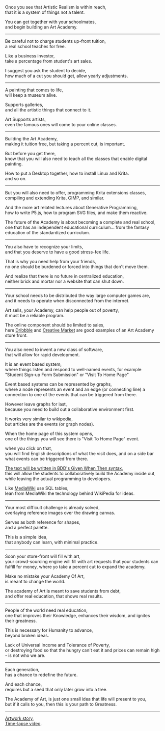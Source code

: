 Once you see that Artistic Realism is within reach,\
that it is a system of things not a talent.

You can get together with your schoolmates,\
and begin building an Art Academy.

---

Be careful not to charge students up-front tuition,\
a real school teaches for free.

Like a business investor,\
take a percentage from student's art sales.

I suggest you ask the student to decide,\
how much of a cut you should get, allow yearly adjustments.

---

A painting that comes to life,\
will keep a museum alive.

Supports galleries,\
and all the artistic things that connect to it.

Art Supports artists,\
even the famous ones will come to your online classes.

---

Building the Art Academy,\
making it tuition free, but taking a percent cut, is important.

But before you get there,\
know that you will also need to teach all the classes that enable digital painting.

How to put a Desktop together, how to install Linux and Krita.\
and so on.

---

But you will also need to offer, programming Krita extensions classes,\
compiling and extending Krita, GIMP, and similar.

And the more art related lectures about Generative Programming,\
how to write P5.js, how to program SVG files, and make them reactive.

The future of the Academy is about becoming a complete and real school,\
one that has an independent educational curriculum... from the fantasy education of the standardized curriculum.

---

You also have to recognize your limits,\
and that you deserve to have a good stress-fee life.

That is why you need help from your friends,\
no one should be burdened or forced into things that don't move them.

And realize that there is no future in centralized education,\
neither brick and mortar nor a website that can shut down.

---

Your school needs to be distributed the way large computer games are,\
and it needs to operate when disconnected from the internet.

Art sells, your Academy, can help people out of poverty,\
it must be a reliable program.

The online component should be limited to sales,\
here [Dribbble](https://dribbble.com/) and [Creative Market](https://creativemarket.com/) are good examples of an Art Academy store front.

---

You also need to invent a new class of software,\
that will allow for rapid development.

It is an event based system,\
where things listen and respond to well-named events, for example "Student Sign-up Form Submission" or "Visit To Home Page"

Event based systems can be represented by graphs,\
where a node represents an event and an edge (or connecting line) a connection to one of the events that can be triggered from there.

However leave graphs for last,\
because you need to build out a collaborative environment first.

It works very similar to wikipedia,\
but articles are the events (or graph nodes).

When the home page of this system opens,\
one of the things you will see there is "Visit To Home Page" event.

when you click on that,\
you will find English descriptions of what the visit does, and on a side bar what events can be triggered from there.

[The text will be written in BDD's Given When Then syntax](https://www.youtube.com/watch?v=VS6EEUVZGLE),\
this will allow the students to collaboratively build the Academy inside out, while leaving the actual programming to developers.

Like [MediaWiki](https://www.mediawiki.org) use SQL tables,\
lean from MediaWiki the technology behind WikiPedia for ideas.

---

Your most difficult challenge is already solved,\
overlaying reference images over the drawing canvas.

Serves as both reference for shapes,\
and a perfect palette.

This is a simple idea,\
that anybody can learn, with minimal practice.

---

Soon your store-front will fill with art,\
your crowd-sourcing engine will fill with art requests that your students can fulfill for money, where yo take a percent cut to expand the academy.

Make no mistake your Academy Of Art,\
is meant to change the world.

The academy of Art is meant to save students from debt,\
and offer real education, that shows real results.

---

People of the world need real education,\
one that improves their Knowledge, enhances their wisdom, and ignites their greatness.

This is necessary for Humanity to advance,\
beyond broken ideas.

Lack of Universal Income and Tolerance of Poverty,\
or destroying food so that the hungry can't eat it and prices can remain high - is not who we are.

---

Each generation,\
has a chance to redefine the future.

And each chance,\
requires but a seed that only later grow into a tree.

The Academy of Art, is just one small idea that life will present to you,\
but if it calls to you, then this is your path to Greatness.

---

[Artwork story](https://www.reddit.com/r/redditgetsdrawn/comments/sskjka/me_with_my_dog/hxjav22/?utm_source=reddit\&utm_medium=web2x\&context=3),\
[Time-lapse video](https://youtu.be/ov9m1iTJgSk).

